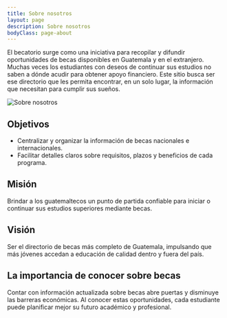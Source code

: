 ```yaml
---
title: Sobre nosotros
layout: page
description: Sobre nosotros
bodyClass: page-about
---
```


El becatorio surge como una iniciativa para recopilar y difundir oportunidades de becas disponibles en Guatemala y en el extranjero. Muchas veces los estudiantes con deseos de continuar sus estudios no saben a dónde acudir para obtener apoyo financiero. Este sitio busca ser ese directorio que les permita encontrar, en un solo lugar, la información que necesitan para cumplir sus sueños.

![Sobre nosotros](https://via.placeholder.com/1200x800.png?text=Sobre+nosotros)

## Objetivos

- Centralizar y organizar la información de becas nacionales e internacionales.
- Facilitar detalles claros sobre requisitos, plazos y beneficios de cada programa.

## Misión

Brindar a los guatemaltecos un punto de partida confiable para iniciar o continuar sus estudios superiores mediante becas.

## Visión

Ser el directorio de becas más completo de Guatemala, impulsando que más jóvenes accedan a educación de calidad dentro y fuera del país.

## La importancia de conocer sobre becas

Contar con información actualizada sobre becas abre puertas y disminuye las barreras económicas. Al conocer estas oportunidades, cada estudiante puede planificar mejor su futuro académico y profesional.
